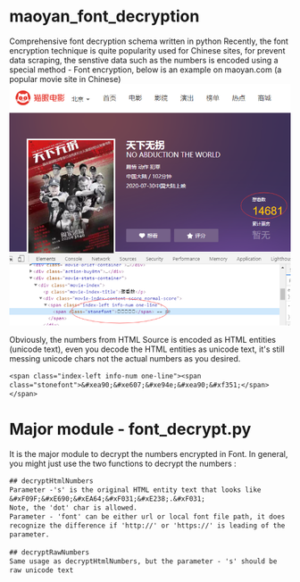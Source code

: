 # maoyan_font_decryption
Comprehensive font decryption schema written in python
Recently, the font encryption technique is quite popularity used for Chinese sites, for prevent data scraping, the senstive data such as the numbers is encoded
using a special method - Font encryption, below is an example on maoyan.com (a popular movie site in Chinese)
![Maoyan.com - Font encryption](maoyan_font_screenshot.png)

Obviously, the numbers from HTML Source is encoded as HTML entities (unicode text), even you decode the HTML entities as unicode text, it's still messing unicode chars not the actual numbers as you desired.
```
<span class="index-left info-num one-line"><span class="stonefont">&#xea90;&#xe607;&#xe94e;&#xea90;&#xf351;</span></span>
```

# Major module - font_decrypt.py
It is the major module to decrypt the numbers encrypted in Font. 
In general, you might just use the two functions to decrypt the numbers :
```
## decryptHtmlNumbers
Parameter -'s' is the original HTML entity text that looks like 
&#xF09F;&#xE690;&#xEA64;&#xF031;&#xE238;.&#xF031;
Note, the 'dot' char is allowed.
Parameter - 'font' can be either url or local font file path, it does recognize the difference if 'http://' or 'https://' is leading of the parameter.

## decryptRawNumbers
Same usage as decryptHtmlNumbers, but the parameter - 's' should be raw unicode text
```
